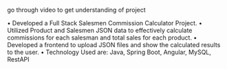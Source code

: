 go through video to get understanding of project

• Developed a Full Stack Salesmen Commission Calculator Project.
• Utilized Product and Salesmen JSON data to effectively calculate commissions for each salesman and total sales for
each product.
• Developed a frontend to upload JSON files and show the calculated results to the user.
• Technology Used are: Java, Spring Boot, Angular, MySQL, RestAPI
